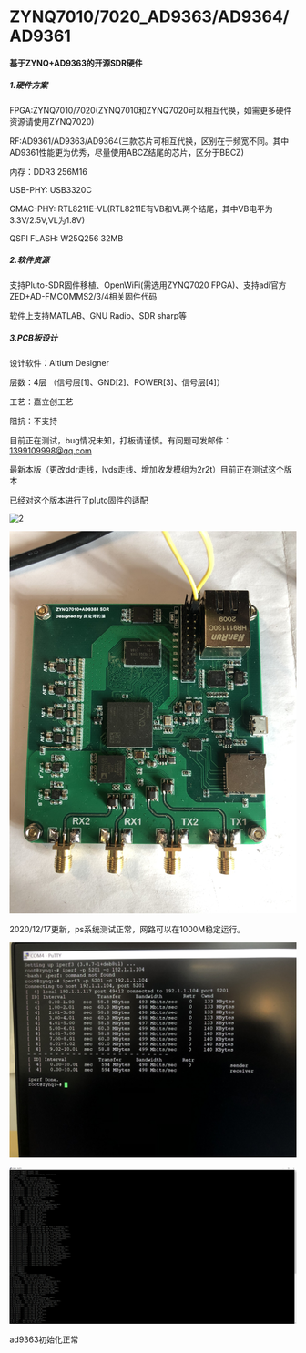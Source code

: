 # ZYNQ7010/7020_AD9363/AD9364/AD9361
####  基于ZYNQ+AD9363的开源SDR硬件

##### 1.硬件方案

FPGA:ZYNQ7010/7020(ZYNQ7010和ZYNQ7020可以相互代换，如需更多硬件资源请使用ZYNQ7020)

RF:AD9361/AD9363/AD9364(三款芯片可相互代换，区别在于频宽不同。其中AD9361性能更为优秀，尽量使用ABCZ结尾的芯片，区分于BBCZ)

内存：DDR3 256M16

USB-PHY: USB3320C

GMAC-PHY: RTL8211E-VL(RTL8211E有VB和VL两个结尾，其中VB电平为3.3V/2.5V,VL为1.8V)

QSPI FLASH: W25Q256 32MB

##### 2.软件资源

支持Pluto-SDR固件移植、OpenWiFi(需选用ZYNQ7020 FPGA)、支持adi官方ZED+AD-FMCOMMS2/3/4相关固件代码

软件上支持MATLAB、GNU Radio、SDR sharp等

##### 3.PCB板设计

设计软件：Altium Designer

层数：4层 （信号层[1]、GND[2]、POWER[3]、信号层[4]）

工艺：嘉立创工艺

阻抗：不支持

目前正在测试，bug情况未知，打板请谨慎。有问题可发邮件：1399109998@qq.com

最新本版（更改ddr走线，lvds走线、增加收发模组为2r2t）目前正在测试这个版本

已经对这个版本进行了pluto固件的适配

![2](images/2.png)

![cpz](images/wq.JPG)

2020/12/17更新，ps系统测试正常，网路可以在1000M稳定运行。

![eth](images/500m.JPG)

<img src="images/csh.png" alt="eth" style="zoom:50%;" />

ad9363初始化正常



